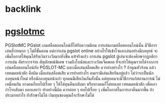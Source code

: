 # backlink  
#  [pgslotmc](https://github.com/suwonza123/backlink/issues/1)
PGSlotMC
PGslot เกมสล็อตออนไลน์ที่ได้รับความนิยม การเล่นเกมสล็อตออนไลน์นั้น มีวิธีการเล่นที่ง่ายมาก ๆ ไม่กี่ขั้นตอน แต่การเล่น pgslot online อย่างไรให้เข้าใจและเล่นอย่างมีกลยุทธ์ จะเพิ่มโอกาสให้คุณได้รับเงินรางวัลมากยิ่งขึ้น แท้จริงแล้ว การเล่น pgslot ผู้เล่นจะต้องศึกษากฏกติกาการเล่น อัตราการจ่าย สัญลักษณ์พิเศษ รวมถึงโบนัสและรางวัลแจ็คพอต ที่จะทำให้คุณรวยได้จากการเล่นสล็อตออนไลน์กับ PGSLOT-MC และเมื่อเล่นสล็อตเสีย ควรทำอย่างไร ? ถ้าคุณหัวร้อน แล้วเทหมดหน้าตัก คือผิด เมื่อเล่นสล็อตเสีย ควรทำอย่างไร คนเรามีเล่นเสียกันอยู่แล้ว ไม่ว่าจะเป็นนักลงทุนหน้าใหม่ หรือนักลงทุนหน้าเก่า ทุกคนมีเสียเงินกันทั้งนั้น แต่ทุกคนจะมีวิธีการแก้สถานการณ์ ไม่เหมือนกัน บางคนก็ทบไปเรื่อย ๆ ให้ได้ทุนคืนกลับมา หรือบางคนก็ไม่ทบเลย เทหมดหน้าตัก เพื่อเอากำไรกลับมา บอกเลยว่า ทำอย่างนี้ผิด ควรค่อย ๆ ทบไปเรื่อย ๆ เพิ่มโอกาสในการเอาคืนมากขึ้น ถ้าประมาทกำไร ยังรักษาไม่ได้ เงินทุนของคุณก็จะรักษาไม่ได้
